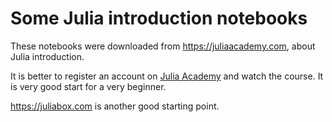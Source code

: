 # Some Julia introduction notebooks
These notebooks were downloaded from https://juliaacademy.com, about Julia introduction.

It is better to register an account on [Julia Academy](https://juliaacademy.com) and watch the course. It is very good start for a very beginner.

https://juliabox.com is another good starting point.
